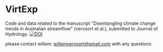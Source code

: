 # VirtExp
Code and data related to the manuscript "Disentangling climate change trends in Australian streamflow" (vervoort et al.), submitted to Journal of Hydrology.
[![DOI](https://zenodo.org/badge/78632674.svg)](https://zenodo.org/badge/latestdoi/78632674)

please contact willem: willemvervoort@gmail.com with any questions
